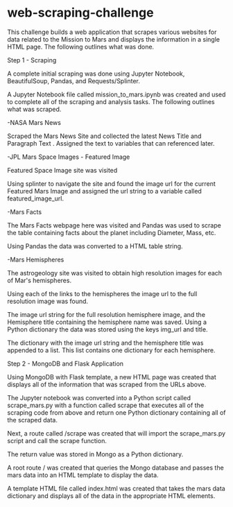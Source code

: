 # web-scraping-challenge
This challenge builds a web application that scrapes various websites for data related to the Mission to Mars and displays the information in a single HTML page. The following outlines what was done.

Step 1 - Scraping

A complete initial scraping was done using Jupyter Notebook, BeautifulSoup, Pandas, and Requests/Splinter.

A Jupyter Notebook file called mission_to_mars.ipynb was created and used to complete all of the scraping and analysis tasks. The following outlines what was scraped.


-NASA Mars News

Scraped the Mars News Site and collected the latest News Title and Paragraph Text . Assigned the text to variables that can referenced later.


-JPL Mars Space Images - Featured Image

Featured Space Image site was visited

Using splinter to navigate the site and found the image url for the current Featured Mars Image and assigned the url string to a variable called featured_image_url.


-Mars Facts

The Mars Facts webpage here was visited and Pandas was used to scrape the table containing facts about the planet including Diameter, Mass, etc.

Using Pandas the data was converted to a HTML table string.


-Mars Hemispheres

The astrogeology site was visited to obtain high resolution images for each of Mar's hemispheres.

Using each of the links to the hemispheres the image url to the full resolution image was found.

The image url string for the full resolution hemisphere image, and the Hemisphere title containing the hemisphere name was saved. Using a Python dictionary the data was stored using the keys img_url and title.

The dictionary with the image url string and the hemisphere title was appended to a list. This list contains one dictionary for each hemisphere.


Step 2 - MongoDB and Flask Application

Using MongoDB with Flask template, a new HTML page was created that displays all of the information that was scraped from the URLs above.

The Jupyter notebook was converted into a Python script called scrape_mars.py with a function called scrape that executes all of the scraping code from above and return one Python dictionary containing all of the scraped data.

Next, a route called /scrape was created that will import the scrape_mars.py script and call the scrape function.

The return value was stored in Mongo as a Python dictionary.

A root route / was created that queries the Mongo database and passes the mars data into an HTML template to display the data.

A template HTML file called index.html was created that takes the mars data dictionary and displays all of the data in the appropriate HTML elements.


